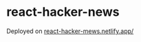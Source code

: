 # react-hacker-news

Deployed on [react-hacker-mews.netlify.app/][link]

[link]: https://react-hacker-mews.netlify.app

